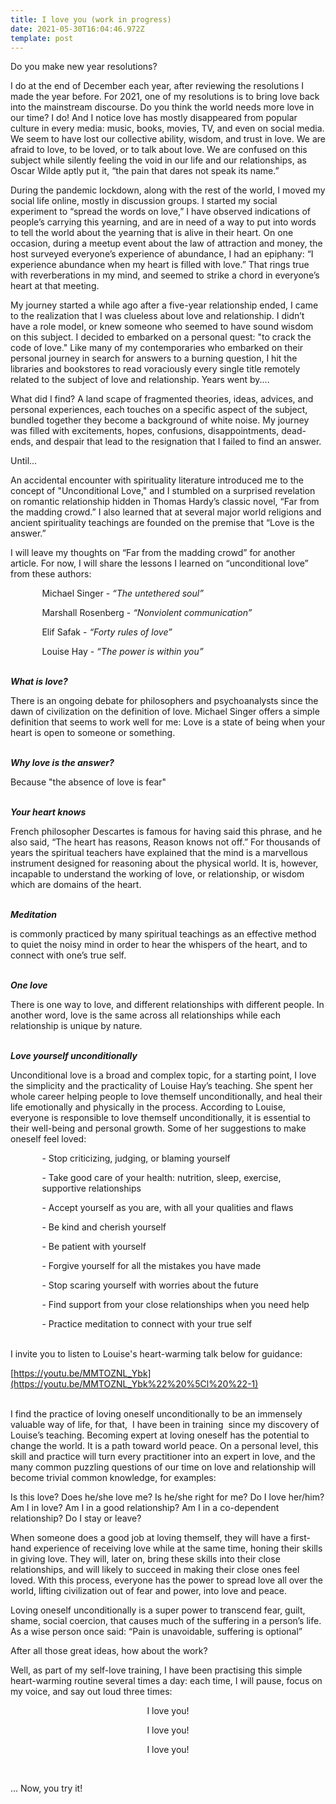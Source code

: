 ```yaml
---
title: I love you (work in progress)
date: 2021-05-30T16:04:46.972Z
template: post
---
```

Do you make new year resolutions? 

I do at the end of December each year, after reviewing the resolutions I made the year before. For 2021, one of my resolutions is to bring love back into the mainstream discourse. Do you think the world needs more love in our time? I do! And I notice love has mostly disappeared from popular culture in every media: music, books, movies, TV, and even on social media. We seem to have lost our collective ability, wisdom, and trust in love. We are afraid to love, to be loved, or to talk about love. We are confused on this subject while silently feeling the void in our life and our relationships, as Oscar Wilde aptly put it, “the pain that dares not speak its name.”

During the pandemic lockdown, along with the rest of the world, I moved my social life online, mostly in discussion groups. I started my social experiment to “spread the words on love,” I have observed indications of people’s carrying this yearning, and are in need of a way to put into words to tell the world about the yearning that is alive in their heart. On one occasion, during a meetup event about the law of attraction and money, the host surveyed everyone’s experience of abundance, I had an epiphany: “I experience abundance when my heart is filled with love.” That rings true with reverberations in my mind, and seemed to strike a chord in everyone’s heart at that meeting. 

My journey started a while ago after a five-year relationship ended, I came to the realization that I was clueless about love and relationship. I didn’t have a role model, or knew someone who seemed to have sound wisdom on this subject. I decided to embarked on a personal quest: "to crack the code of love." Like many of my contemporaries who embarked on their personal journey in search for answers to a burning question, I hit the libraries and bookstores to read voraciously every single title remotely related to the subject of love and relationship. Years went by....

What did I find? A land scape of fragmented theories, ideas, advices, and personal experiences, each touches on a specific aspect of the subject, bundled together they become a background of white noise. My journey was filled with excitements, hopes, confusions, disappointments, dead-ends, and despair that lead to the resignation that I failed to find an answer. 

Until...

An accidental encounter with spirituality literature introduced me to the concept of "Unconditional Love," and I stumbled on a surprised revelation on romantic relationship hidden in Thomas Hardy’s classic novel, “Far from the madding crowd.” I also learned that at several major world religions and ancient spirituality teachings are founded on the premise that “Love is the answer.”

I will leave my thoughts on “Far from the madding crowd” for another article. For now, I will share the lessons I learned on “unconditional love” from these authors: 

<p style="margin-left: 10%;">  Michael Singer - <i> “The untethered soul”</i> </p>

<p style="margin-left: 10%;"> Marshall Rosenberg - <i>“Nonviolent communication”</i>  </p>

<p style="margin-left: 10%;">Elif Safak - <i>“Forty rules of love”</i> </p>

<p style="margin-left: 10%;">Louise Hay - <i>“The power is within you” </i> </p>

<br>***What is love?***

There is an ongoing debate for philosophers and psychoanalysts since the dawn of civilization on the definition of love. Michael Singer offers a simple definition that seems to work well for me: Love is a state of being when your heart is open to someone or something.  

<br>***Why love is the answer?*** 

 Because "the absence of love is fear" 

<br>***Your heart knows*** 

French philosopher Descartes is famous for having said this phrase,  and he also said, “The heart has reasons, Reason knows not off.” For thousands of years the spiritual teachers have explained that the mind is a marvellous instrument designed for reasoning about the physical world. It is, however, incapable to understand the working of love, or relationship, or wisdom which are domains of the heart.

<br>***Meditation*** 

is commonly practiced by many spiritual teachings as an effective method to quiet the noisy mind in order to hear the whispers of the heart, and to connect with one’s true self.

<br>***One love***

There is one way to love, and different relationships with different people. In another word, love is the same across all relationships while each relationship is unique by nature.

<br>***Love yourself unconditionally***

Unconditional love is a broad and complex topic, for a starting point,  I love the simplicity and the practicality of Louise Hay’s teaching. She spent her whole career helping people to love themself unconditionally, and heal their life  emotionally and physically in the process. According to Louise, everyone is responsible to love themself unconditionally, it is essential to their well-being and personal growth. Some of her suggestions to make oneself feel loved: 

<p style="margin-left: 10%;">- Stop criticizing, judging, or blaming yourself

</p>

<p style="margin-left: 10%;">- Take good care of your health: nutrition, sleep, exercise, supportive relationships </p>

<p style="margin-left: 10%;">- Accept yourself as you are, with all your qualities and flaws</p>

<p style="margin-left: 10%;">- Be kind and cherish yourself</p>

<p style="margin-left: 10%;">- Be patient with yourself</p>

<p style="margin-left: 10%;">- Forgive yourself for all the mistakes you have made</p>

<p style="margin-left: 10%;"><p style="margin-left: 10%;">- Stop scaring yourself with worries about the future</p>

<p style="margin-left: 10%;">- Find support from your close relationships when you need help</p>

<p style="margin-left: 10%;">- Practice meditation to connect with your true self</p>

<br>I invite you to listen to Louise's heart-warming talk below for guidance: 

[https://youtu.be/MMTOZNL_Ybk](https://youtu.be/MMTOZNL_Ybk%22%20%5Cl%20%22-1)

<br>I find the practice of loving oneself unconditionally to be an immensely valuable way of life, for that,  I have been in training  since my discovery of Louise’s teaching. Becoming expert at loving oneself has the potential to change the world. It is a path toward world peace. On a personal level, this skill and practice will turn every practitioner into an expert in love, and the many common puzzling questions of our time on love and relationship will become trivial common knowledge, for examples:

Is this love?  Does he/she love me? Is he/she right for me?  Do I love her/him?  Am I in love?  Am I in a good relationship?  Am I in a co-dependent relationship? Do I stay or leave?

When someone does a good job at loving themself, they will have a first-hand experience of receiving love while at the same time, honing their skills in giving love. They will, later on, bring these skills into their close relationships, and will likely to succeed in making their close ones feel loved. With this process, everyone has the power to spread love all over the world, lifting civilization out of fear and power, into love and peace.

Loving oneself unconditionally is a super power to transcend fear, guilt, shame, social coercion, that causes much of the suffering in a person’s life. As a wise person once said: “Pain is unavoidable, suffering is optional”

After all those great ideas, how about the work? 

Well, as part of my self-love training, I have been practising this simple heart-warming routine several times a day: each time, I will pause, focus on my voice, and say out loud three times:

<p style="text-align:center;">I love you! </p>

<p style="text-align:center;">I love you! </p>

<p style="text-align:center;">I love you! </p>

<br>

... Now, you try it!